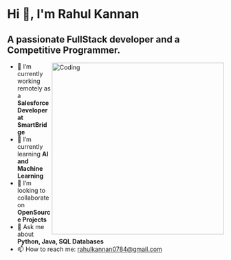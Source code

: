 # Hi 👋, I'm Rahul Kannan
## A passionate FullStack developer and a Competitive Programmer.

<img align="right" alt="Coding" width="400" src="https://i.pinimg.com/originals/e1/f3/41/e1f3413bf5036045713341394f617225.gif">


- 🔭 I’m currently working remotely as a **Salesforce Developer at SmartBridge**
- 🌱 I’m currently learning **AI and Machine Learning**
- 👯 I’m looking to collaborate on **OpenSource Projects**
- 💬 Ask me about **Python, Java, SQL Databases**
- 📫 How to reach me: [rahulkannan0784@gmail.com](mailto:rahulkannan0784@gmail.com)
